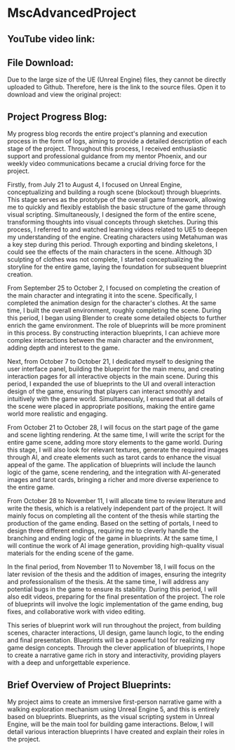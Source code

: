 # MscAdvancedProject
## YouTube video link:
## File Download:
Due to the large size of the UE (Unreal Engine) files, they cannot be directly uploaded to Github. Therefore, here is the link to the source files. Open it to download and view the original project:

## Project Progress Blog:

My progress blog records the entire project's planning and execution process in the form of logs, aiming to provide a detailed description of each stage of the project. Throughout this process, I received enthusiastic support and professional guidance from my mentor Phoenix, and our weekly video communications became a crucial driving force for the project.

Firstly, from July 21 to August 4, I focused on Unreal Engine, conceptualizing and building a rough scene (blockout) through blueprints. This stage serves as the prototype of the overall game framework, allowing me to quickly and flexibly establish the basic structure of the game through visual scripting. Simultaneously, I designed the form of the entire scene, transforming thoughts into visual concepts through sketches. During this process, I referred to and watched learning videos related to UE5 to deepen my understanding of the engine. Creating characters using Metahuman was a key step during this period. Through exporting and binding skeletons, I could see the effects of the main characters in the scene. Although 3D sculpting of clothes was not complete, I started conceptualizing the storyline for the entire game, laying the foundation for subsequent blueprint creation.

From September 25 to October 2, I focused on completing the creation of the main character and integrating it into the scene. Specifically, I completed the animation design for the character's clothes. At the same time, I built the overall environment, roughly completing the scene. During this period, I began using Blender to create some detailed objects to further enrich the game environment. The role of blueprints will be more prominent in this process. By constructing interaction blueprints, I can achieve more complex interactions between the main character and the environment, adding depth and interest to the game.

Next, from October 7 to October 21, I dedicated myself to designing the user interface panel, building the blueprint for the main menu, and creating interaction pages for all interactive objects in the main scene. During this period, I expanded the use of blueprints to the UI and overall interaction design of the game, ensuring that players can interact smoothly and intuitively with the game world. Simultaneously, I ensured that all details of the scene were placed in appropriate positions, making the entire game world more realistic and engaging.

From October 21 to October 28, I will focus on the start page of the game and scene lighting rendering. At the same time, I will write the script for the entire game scene, adding more story elements to the game world. During this stage, I will also look for relevant textures, generate the required images through AI, and create elements such as tarot cards to enhance the visual appeal of the game. The application of blueprints will include the launch logic of the game, scene rendering, and the integration with AI-generated images and tarot cards, bringing a richer and more diverse experience to the entire game.

From October 28 to November 11, I will allocate time to review literature and write the thesis, which is a relatively independent part of the project. It will mainly focus on completing all the content of the thesis while starting the production of the game ending. Based on the setting of portals, I need to design three different endings, requiring me to cleverly handle the branching and ending logic of the game in blueprints. At the same time, I will continue the work of AI image generation, providing high-quality visual materials for the ending scene of the game.

In the final period, from November 11 to November 18, I will focus on the later revision of the thesis and the addition of images, ensuring the integrity and professionalism of the thesis. At the same time, I will address any potential bugs in the game to ensure its stability. During this period, I will also edit videos, preparing for the final presentation of the project. The role of blueprints will involve the logic implementation of the game ending, bug fixes, and collaborative work with video editing.

This series of blueprint work will run throughout the project, from building scenes, character interactions, UI design, game launch logic, to the ending and final presentation. Blueprints will be a powerful tool for realizing my game design concepts. Through the clever application of blueprints, I hope to create a narrative game rich in story and interactivity, providing players with a deep and unforgettable experience.

## Brief Overview of Project Blueprints:

My project aims to create an immersive first-person narrative game with a walking exploration mechanism using Unreal Engine 5, and this is entirely based on blueprints. Blueprints, as the visual scripting system in Unreal Engine, will be the main tool for building game interactions. Below, I will detail various interaction blueprints I have created and explain their roles in the project.
